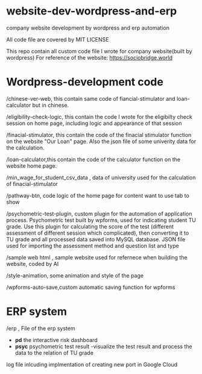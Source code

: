 # website-dev-wordpress-and-erp
company website development by wordpress and erp automation

All code file are covered by MIT LICENSE

This repo contain all custom code file I wrote for company website(built by wordpress)
For reference of the website: https://sociobridge.world

# Wordpress-development code
/chinese-ver-web, this contain same code of fiancial-stimulator and loan-calculator but in chinese.

/eligibility-check-logic, this contain the code I wrote for the eligibilty check session on home page, including logic and appearance of that session

/finacial-stimulator, this contain the code of the finacial stimulator function on the website "Our Loan" page. Also the json file of some univerity data for the calculation.

/loan-calculator,this contain the code of the calculator function on the website home page.

/min_wage_for_student_csv_data , data of university used for the calculation of finacial-stimulator

/pathway-btn, code logic of the home page for content want to use tab to show

/psychometric-test-plugin, custom plugin for the automation of application process. Psychometric test built by wpforms, used for indicating student TU grade. Use this plugin for calculating the score of the test (different assessment of different session which complicated), then converting it to TU grade and all processed data saved into MySQL database. JSON file used for importing the assessment method and question list and type

/sample web html , sample website used for refernece when building the website, coded by AI

/style-animation, some animation and style of the page

/wpforms-auto-save,custom automatic saving function for wpforms

# ERP system
/erp , File of the erp system
* **pd** the interactive risk dashboard
* **psyc** psychometric test result -visualize the test result and process the data to the relation of TU grade

log file inlcuding implmentation of creating new port in Google Cloud
